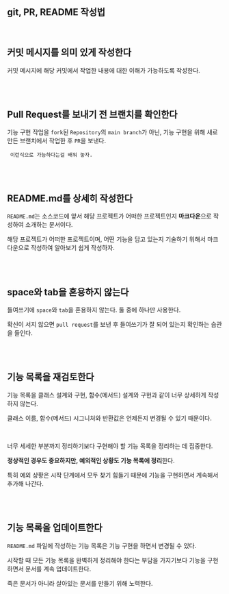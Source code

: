## git, PR, README 작성법

<br/>

## 커밋 메시지를 의미 있게 작성한다

커밋 메시지에 해당 커밋에서 작업한 내용에 대한 이해가 가능하도록 작성한다.

<br/><br/>

## Pull Request를 보내기 전 브랜치를 확인한다

기능 구현 작업을 `fork`된 `Repository`의 `main branch`가 아닌, 기능 구현을 위해 새로 만든 브랜치에서 작업한 후 `PR`을 보낸다.

```
 이런식으로 가능하다는걸 배워 놓자.
```

<br/><br/>

## README.md를 상세히 작성한다

`README.md`는 소스코드에 앞서 해당 프로젝트가 어떠한 프로젝트인지 **마크다운**으로 작성하여 소개하는 문서이다. 

해당 프로젝트가 어떠한 프로젝트이며, 어떤 기능을 담고 있는지 기술하기 위해서 마크다운으로 작성하여 알아보기 쉽게 작성하자.

<br/><br/>


## space와 tab을 혼용하지 않는다

들여쓰기에 `space`와 `tab`을 혼용하지 않는다. 둘 중에 하나만 사용한다. 

확신이 서지 않으면 `pull request`를 보낸 후 들여쓰기가 잘 되어 있는지 확인하는 습관을 들인다.

<br/><br/>

## 기능 목록을 재검토한다

기능 목록을 클래스 설계와 구현, 함수(메서드) 설계와 구현과 같이 너무 상세하게 작성하지 않는다. 

클래스 이름, 함수(메서드) 시그니처와 반환값은 언제든지 변경될 수 있기 때문이다.

<br/>

너무 세세한 부분까지 정리하기보다 구현해야 할 기능 목록을 정리하는 데 집중한다.

**정상적인 경우도 중요하지만, 예외적인 상황도 기능 목록에 정리**한다. 

특히 예외 상황은 시작 단계에서 모두 찾기 힘들기 때문에 기능을 구현하면서 계속해서 추가해 나간다.

<br/><br/>

## 기능 목록을 업데이트한다

`README.md` 파일에 작성하는 기능 목록은 기능 구현을 하면서 변경될 수 있다. 

시작할 때 모든 기능 목록을 완벽하게 정리해야 한다는 부담을 가지기보다 기능을 구현하면서 문서를 계속 업데이트한다. 

죽은 문서가 아니라 살아있는 문서를 만들기 위해 노력한다.
